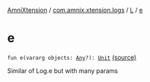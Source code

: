 [AmniXtension](../../index.md) / [com.amnix.xtension.logs](../index.md) / [L](index.md) / [e](./e.md)

# e

`fun e(vararg objects: `[`Any`](https://kotlinlang.org/api/latest/jvm/stdlib/kotlin/-any/index.html)`?): `[`Unit`](https://kotlinlang.org/api/latest/jvm/stdlib/kotlin/-unit/index.html) [(source)](https://github.com/AmniX/AmniXTension/tree/master/AmniXtension/src/main/java/com/amnix/xtension/logs/L.kt#L51)

Similar of Log.e but with many params

